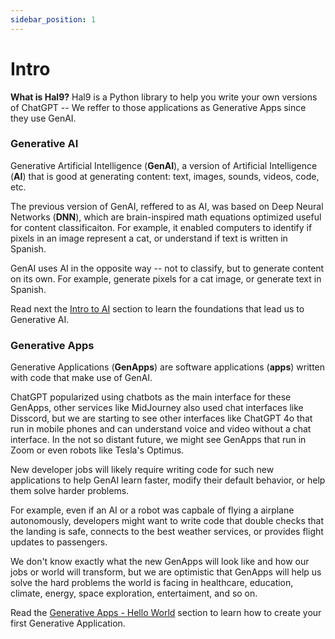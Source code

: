```yaml
---
sidebar_position: 1
---
```


# Intro

**What is Hal9?** Hal9 is a Python library to help you write your own versions of ChatGPT -- We reffer to those applications as Generative Apps since they use GenAI.

### Generative AI

Generative Artificial Intelligence (**GenAI**), a version of Artificial Intelligence (**AI**) that is good at generating content: text, images, sounds, videos, code, etc.

The previous version of GenAI, reffered to as AI, was based on Deep Neural Networks (**DNN**), which are brain-inspired math equations optimized useful for content classificaiton. For example, it enabled computers to identify if pixels in an image represent a cat, or understand if text is written in Spanish.

GenAI uses AI in the opposite way -- not to classify, but to generate content on its own. For example, generate pixels for a cat image, or generate text in Spanish.

Read next the [Intro to AI](genai/intro-ai) section to learn the foundations that lead us to Generative AI.

### Generative Apps

Generative Applications (**GenApps**) are software applications (**apps**) written with code that make use of GenAI.

ChatGPT popularized using chatbots as the main interface for these GenApps, other services like MidJourney also used chat interfaces like Disscord, but we are starting to see other interfaces like ChatGPT 4o that run in mobile phones and can understand voice and video without a chat interface. In the not so distant future, we might see GenApps that run in Zoom or even robots like Tesla's Optimus.

New developer jobs will likely require writing code for such new applications to help GenAI learn faster, modify their default behavior, or help them solve harder problems.

For example, even if an AI or a robot was capbale of flying a airplane autonomously, developers might want to write code that double checks that the landing is safe, connects to the best weather services, or provides flight updates to passengers.

We don't know exactly what the new GenApps will look like and how our jobs or world will transform, but we are optimistic that GenApps will help us solve the hard problems the world is facing in healthcare, education, climate, energy, space exploration, entertaiment, and so on.

Read the [Generative Apps - Hello World](genapps/hello-world) section to learn how to create your first Generative Application.

